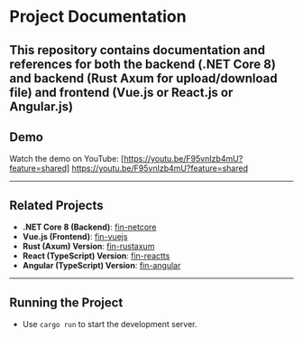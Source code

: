 # Project Documentation

This repository contains documentation and references for both the **backend** (.NET Core 8) and **backend** (Rust Axum for upload/download file) and **frontend** (Vue.js or React.js or Angular.js)
---

## Demo

Watch the demo on YouTube: [https://youtu.be/F95vnIzb4mU?feature=shared]
https://youtu.be/F95vnIzb4mU?feature=shared

---
## Related Projects

- **.NET Core 8 (Backend)**: [fin-netcore](https://github.com/HairulDev/fin-netcore)
- **Vue.js (Frontend)**: [fin-vuejs](https://github.com/HairulDev/fin-vuejs)
- **Rust (Axum) Version**: [fin-rustaxum](https://github.com/HairulDev/fin-rustaxum)
- **React (TypeScript) Version**: [fin-reactts](https://github.com/HairulDev/fin-reactts)
- **Angular (TypeScript) Version**: [fin-angular](https://github.com/HairulDev/fin-angular)

---

## Running the Project
- Use `cargo run` to start the development server.
